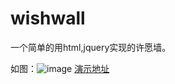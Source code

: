 # wishwall
一个简单的用html,jquery实现的许愿墙。

如图：![image](https://github.com/hbxjw119/wishwall/screenshot.png)
[演示地址](www.xujimmy.com/wishwall/wish.html)
